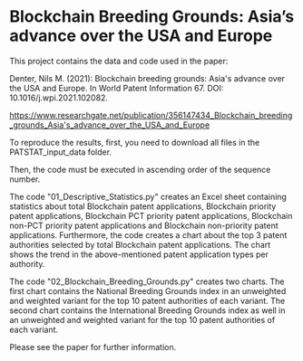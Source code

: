 # Blockchain Breeding Grounds: Asia’s advance over the USA and Europe
This project contains the data and code used in the paper:

Denter, Nils M. (2021): Blockchain breeding grounds: Asia's advance over the USA and Europe. In World Patent Information 67. DOI: 10.1016/j.wpi.2021.102082.

https://www.researchgate.net/publication/356147434_Blockchain_breeding_grounds_Asia's_advance_over_the_USA_and_Europe

To reproduce the results, first, you need to download all files in the PATSTAT_input_data folder.

Then, the code must be executed in ascending order of the sequence number.

The code "01_Descriptive_Statistics.py" creates an Excel sheet containing statistics about total Blockchain patent applications, Blockchain priority patent applications, Blockchain PCT priority patent applications, Blockchain non-PCT priority patent applications and Blockchain non-priority patent applications. Furthermore, the code creates a chart about the top 3 patent authorities selected by total Blockchain patent applications. The chart shows the trend in the above-mentioned patent application types per authority.

The code "02_Blockchain_Breeding_Grounds.py" creates two charts. The first chart contains the National Breeding Grounds index in an unweighted and weighted variant for the top 10 patent authorities of each variant. The second chart contains the International Breeding Grounds index as well in an unweighted and weighted variant for the top 10 patent authorities of each variant.

Please see the paper for further information.
